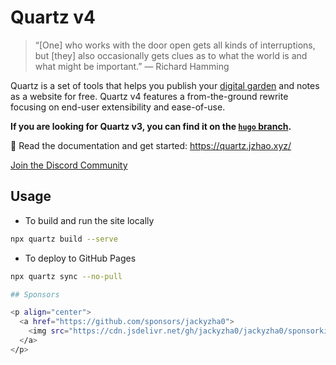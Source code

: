# Quartz v4

> “[One] who works with the door open gets all kinds of interruptions, but [they] also occasionally gets clues as to what the world is and what might be important.” — Richard Hamming

Quartz is a set of tools that helps you publish your [digital garden](https://jzhao.xyz/posts/networked-thought) and notes as a website for free.
Quartz v4 features a from-the-ground rewrite focusing on end-user extensibility and ease-of-use.

**If you are looking for Quartz v3, you can find it on the [`hugo` branch](https://github.com/jackyzha0/quartz/tree/hugo).**

🔗 Read the documentation and get started: https://quartz.jzhao.xyz/

[Join the Discord Community](https://discord.gg/cRFFHYye7t)

## Usage

- To build and run the site locally

```bash
npx quartz build --serve
```

- To deploy to GitHub Pages

```bash
npx quartz sync --no-pull

## Sponsors

<p align="center">
  <a href="https://github.com/sponsors/jackyzha0">
    <img src="https://cdn.jsdelivr.net/gh/jackyzha0/jackyzha0/sponsorkit/sponsors.svg" />
  </a>
</p>
